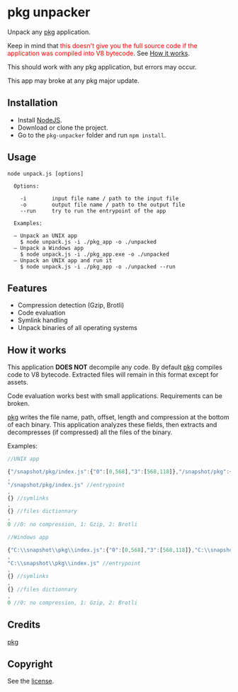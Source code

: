 # pkg unpacker

Unpack any [pkg](https://github.com/vercel/pkg) application.

Keep in mind that <span style="color:red">this doesn't give you the full source code if the application was compiled into V8 bytecode</span>. See [How it works](#how-it-works).

This should work with any pkg application, but errors may occur.

This app may broke at any pkg major update.

## Installation

-   Install [NodeJS](https://nodejs.org).
-   Download or clone the project.
-   Go to the `pkg-unpacker` folder and run `npm install`.

## Usage

```console
node unpack.js [options]

  Options:

    -i        input file name / path to the input file
    -o        output file name / path to the output file
    --run     try to run the entrypoint of the app

  Examples:

  – Unpack an UNIX app
    $ node unpack.js -i ./pkg_app -o ./unpacked
  – Unpack a Windows app
    $ node unpack.js -i ./pkg_app.exe -o ./unpacked
  – Unpack an UNIX app and run it
    $ node unpack.js -i ./pkg_app -o ./unpacked --run
```

## Features

-   Compression detection (Gzip, Brotli)
-   Code evaluation
-   Symlink handling
-   Unpack binaries of all operating systems

## How it works

This application **DOES NOT** decompile any code. By default [pkg](https://github.com/vercel/pkg) compiles code to V8 bytecode. Extracted files will remain in this format except for assets.

Code evaluation works best with small applications. Requirements can be broken.

[pkg](https://github.com/vercel/pkg) writes the file name, path, offset, length and compression at the bottom of each binary. This application analyzes these fields, then extracts and decompresses (if compressed) all the files of the binary.

Examples:

```js
//UNIX app

{"/snapshot/pkg/index.js":{"0":[0,568],"3":[568,118]},"/snapshot/pkg":{"2":[686,12],"3":[698,117]},"/snapshot":{"2":[815,7],"3":[822,117]}} //virtual file system
,
"/snapshot/pkg/index.js" //entrypoint
,
{} //symlinks
,
{} //files dictionnary
,
0 //0: no compression, 1: Gzip, 2: Brotli
```

```js
//Windows app

{"C:\\snapshot\\pkg\\index.js":{"0":[0,568],"3":[568,118]},"C:\\snapshot\\pkg":{"2":[686,12],"3":[698,117]},"C:\\snapshot":{"2":[815,7],"3":[822,117]}} //virtual file system
,
"C:\\snapshot\\pkg\\index.js" //entrypoint
,
{} //symlinks
,
{} //files dictionnary
,
0 //0: no compression, 1: Gzip, 2: Brotli
```

## Credits

[pkg](https://github.com/vercel/pkg)

## Copyright

See the [license](/LICENSE).
